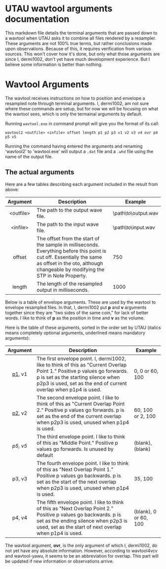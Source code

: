 # UTAU wavtool arguments documentation
  This markdown file details the terminal arguments that are passed down to a wavtool when UTAU asks it to combine all files rendered by a resampler. These arguments are not 100% true terms, but rather conclusions made upon observations. Because of this, it requires verification from various sources.
This won't cover how it's done, but only what those arguments are since I, dermi1002, don't yet have much development experience. But I believe some information is better than nothing.

# Wavtool Arguments
  The wavtool receives instructions on how to position and envelope a resampled note through terminal arguments. I, dermi1002, am not sure where these commands are setup, but for now we will be focusing on what the wavtool sees, which is only the termainal arguments by default.

  Running `wavtool.exe` in command prompt will give you the format of its call:

```
wavtool2 <outfile> <infile> offset length p1 p2 p3 v1 v2 v3 v4 ovr p4 p5 v5
```

Running the command having entered the arguments and renaming 'wavtool2' to 'wavtool.exe' will output a `.dat` file and a `.whd` file using the name of the output file.

## The actual arguments
  Here are a few tables describing each argument included in the result from above:

 | Argument | Description | Example |
 | :---: | --- | --- |
 | \<outfile\> | The path to the output wave file. | \path\to\output.wav |
 | \<infile\> | The path to the input wave file. | \path\to\input.wav |
 | offset | The offset from the start of the sample in milliseconds. Everything before this point is cut off. Essentially the same as offset in the oto, although changeable by modifying the STP in Note Property. | 750 |
 | length | The length of the resampled output in milliseconds. | 1000 |

Below is a table of envelope arguments. These are used by the wavtool to envelope resampled files. In that, I, dermi1002 put **p** and **v** arguments together since they are "two sides of the same coin," for lack of better words. I like to think of **p** as the position in time and **v** as the volume.

Here is the table of these arguments, sorted in the order set by UTAU (italics means completely optional arguments, underlined means mandatory arguments):

 | Argument | Description | Example |
 | :---: | --- | --- |
 | <ins>p1</ins>, v1 | The first envelope point. I, dermi1002, like to think of this as "Current Overlap Point 1." Positive p values go forwards. p is set as the starting silence when p2p3 is used, set as the end of current overlap when p1p4 is used. | 0, 0 or 60, 100 |
 | <ins>p2</ins>, v2 | The second envelope point. I like to think of this as "Current Overlap Point 2." Positive p values go forwards. p is set as the end of the current overlap when p2p3 is used, unused when p1p4 is used. | 60, 100 or 2, 100 |
  | *p5, v5* | The third envelope point. I like to think of this as "Middle Point." Positive p values go forwards. Is unused by default | (blank), (blank) |
 | p3, v3 | The fourth envelope point. I like to think of this as "Next Overlap Point 1." Positive p values go backwards. p is set as the start of the next overlap when p2p3 is used, unused when p1p4 is used. | 35, 100 |
 | p4, v4 | The fifth envelope point. I like to think of this as "Next Overlap Point 2." Positive p values go backwards. p is set as the ending silence when p2p3 is used, set as the start of next overlap when p1p4 is used. | (blank), 0 or 60, 100 |

The wavtool argument, **ovr**, is the only argument of which I, dermi1002, do not yet have any absolute information. However, according to wavtool4vcv and wavtool-yawu, it seems to be an abbreviation for overlap. This part will be updated if new information or observations arrive.
